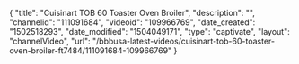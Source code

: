 {
    "title": "Cuisinart TOB 60 Toaster Oven Broiler",
    "description": "",
    "channelid": "111091684",
    "videoid": "109966769",
    "date_created": "1502518293",
    "date_modified": "1504049171",
    "type": "captivate",
    "layout": "channelVideo",
    "url": "\/bbbusa-latest-videos\/cuisinart-tob-60-toaster-oven-broiler-ft7484\/111091684-109966769"
}
